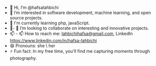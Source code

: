 - 👋 Hi, I’m @hafsalahbichi
- 👀  I’m interested in software development, machine learning, and open source projects.
- 🌱 I'm currently learning php, javaScript.
- 💞️- 💞️ I’m looking to collaborate on interesting and innovative projects.
- 📫 - 📫 How to reach me: lahbichihafsa@gmail.com, LinkedIn https://www.linkedin.com/in/hafsa-lahbichi
- 😄 Pronouns: she \ her
- ⚡ Fun fact: In my free time, you'll find me capturing moments through photography.

<!---
hafsalahbichi/hafsalahbichi is a ✨ special ✨ repository because its `README.md` (this file) appears on your GitHub profile.
You can click the Preview link to take a look at your changes.
--->
